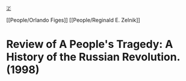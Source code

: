 [🇿](zotero://select/library/items/P9MWLU3D)

[[People/Orlando Figes]] [[People/Reginald E. Zelnik]] 
# Review of A People's Tragedy: A History of the Russian Revolution. (1998)

